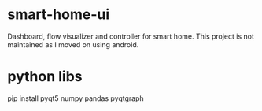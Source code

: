 # smart-home-ui
Dashboard, flow visualizer and controller for smart home. This project is not maintained as I moved on using android.

# python libs
pip install pyqt5 numpy pandas pyqtgraph
